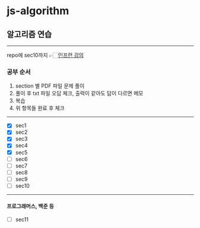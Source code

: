 # js-algorithm

## 알고리즘 연습

---

repo에 sec10까지 👉🏻[인프런 강의](https://www.inflearn.com/course/%EC%9E%90%EB%B0%94%EC%8A%A4%ED%81%AC%EB%A6%BD%ED%8A%B8-%EC%95%8C%EA%B3%A0%EB%A6%AC%EC%A6%98-%EB%AC%B8%EC%A0%9C%ED%92%80%EC%9D%B4#)

### 공부 순서

1. section 별 PDF 파일 문제 풀이
2. 풀이 후 txt 파일 오답 체크, 출력이 같아도 답이 다르면 메모
3. 복습
4. 위 항목들 완료 후 체크

---

- [x] sec1
- [x] sec2
- [x] sec3
- [x] sec4
- [x] sec5
- [ ] sec6
- [ ] sec7
- [ ] sec8
- [ ] sec9
- [ ] sec10

---

#### 프로그래머스, 백준 등

- [ ] sec11
